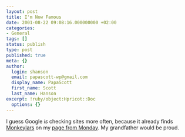 ```yaml
---
layout: post
title: I'm Now Famous
date: 2001-08-22 09:08:16.000000000 +02:00
categories:
- General
tags: []
status: publish
type: post
published: true
meta: {}
author:
  login: shanson
  email: papascott-wp@gmail.com
  display_name: PapaScott
  first_name: Scott
  last_name: Hanson
excerpt: !ruby/object:Hpricot::Doc
  options: {}
---
```

<p>I guess Google <i>is</i> checking sites more often, because it already finds <a href="http://www.google.com/search?q=monkeylars">Monkeylars</a> on my <a href="http://shanson.editthispage.com/2001/08/20">page from Monday</a>. My grandfather would be proud.</p>
